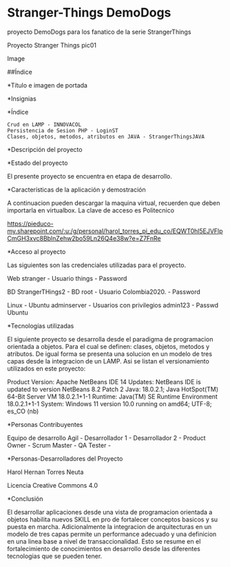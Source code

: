 # Stranger-Things DemoDogs
proyecto DemoDogs para los fanatico de la serie StrangerThings


Proyecto Stranger Things
pic01

Image



##Índice

*Título e imagen de portada

*Insignias

*Índice

    Crud en LAMP - INNOVACOL
    Persistencia de Sesion PHP - LoginST
    Clases, objetos, metodos, atributos en JAVA - StrangerThingsJAVA
*Descripción del proyecto

*Estado del proyecto

El presente proyecto se encuentra en etapa de desarrollo.

*Características de la aplicación y demostración

A continuacion pueden descargar la maquina virtual, recuerden que deben importarla en virtualbox. La clave de acceso es Politecnico

https://pieduco-my.sharepoint.com/:u:/g/personal/harol_torres_pi_edu_co/EQWT0hl5EJVFlpCmGH3xvc8BblnZehw2bo59Ln26Q4e38w?e=Z7FnRe

*Acceso al proyecto

Las siguientes son las credenciales utilizadas para el proyecto.

Web stranger - Usuario things - Password

BD StrangerTHings2 - BD root - Usuario Colombia2020. - Password

Linux - Ubuntu adminserver - Usuarios con privilegios admin123 - Passwd Ubuntu

*Tecnologías utilizadas

El siguiente proyecto se desarrolla desde el paradigma de programacion orientada a objetos. Para el cual se definen: clases, objetos, metodos y atributos. De igual forma se presenta una solucion en un modelo de tres capas desde la integracion de un LAMP. Asi se listan el versionamiento utilizados en este proyecto:

Product Version: Apache NetBeans IDE 14 Updates: NetBeans IDE is updated to version NetBeans 8.2 Patch 2 Java: 18.0.2.1; Java HotSpot(TM) 64-Bit Server VM 18.0.2.1+1-1 Runtime: Java(TM) SE Runtime Environment 18.0.2.1+1-1 System: Windows 11 version 10.0 running on amd64; UTF-8; es_CO (nb)

*Personas Contribuyentes

Equipo de desarrollo Agil - Desarrollador 1 - Desarrollador 2 - Product Owner - Scrum Master - QA Tester -

*Personas-Desarrolladores del Proyecto

Harol Hernan Torres Neuta

Licencia
Creative Commons 4.0

*Conclusión

El desarrollar aplicaciones desde una vista de programacion orientada a objetos habilita nuevos SKILL en pro de fortalecer conceptos basicos y su puesta en marcha. Adicionalmente la integracion de arquitecturas en un modelo de tres capas permite un performance adecuado y una definicion en una linea base a nivel de transaccionalidad. Esto se resume en el fortalecimiento de conocimientos en desarrollo desde las diferentes tecnologias que se pueden tener.
